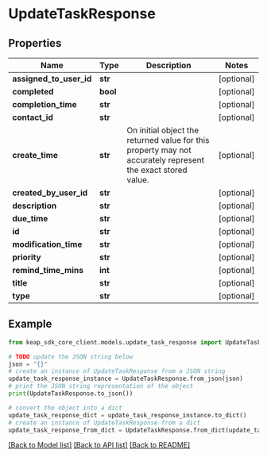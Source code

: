 # UpdateTaskResponse


## Properties

Name | Type | Description | Notes
------------ | ------------- | ------------- | -------------
**assigned_to_user_id** | **str** |  | [optional] 
**completed** | **bool** |  | [optional] 
**completion_time** | **str** |  | [optional] 
**contact_id** | **str** |  | [optional] 
**create_time** | **str** | On initial object the returned value for this property may not accurately represent the exact stored value. | [optional] 
**created_by_user_id** | **str** |  | [optional] 
**description** | **str** |  | [optional] 
**due_time** | **str** |  | [optional] 
**id** | **str** |  | [optional] 
**modification_time** | **str** |  | [optional] 
**priority** | **str** |  | [optional] 
**remind_time_mins** | **int** |  | [optional] 
**title** | **str** |  | [optional] 
**type** | **str** |  | [optional] 

## Example

```python
from keap_sdk_core_client.models.update_task_response import UpdateTaskResponse

# TODO update the JSON string below
json = "{}"
# create an instance of UpdateTaskResponse from a JSON string
update_task_response_instance = UpdateTaskResponse.from_json(json)
# print the JSON string representation of the object
print(UpdateTaskResponse.to_json())

# convert the object into a dict
update_task_response_dict = update_task_response_instance.to_dict()
# create an instance of UpdateTaskResponse from a dict
update_task_response_from_dict = UpdateTaskResponse.from_dict(update_task_response_dict)
```
[[Back to Model list]](../README.md#documentation-for-models) [[Back to API list]](../README.md#documentation-for-api-endpoints) [[Back to README]](../README.md)



